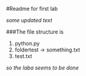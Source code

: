 #Readme for first lab

_some updated text_

###The file structure is
1. python.py
2. foldertest -> something.txt
3. test.txt

_so the laba seems to be done_